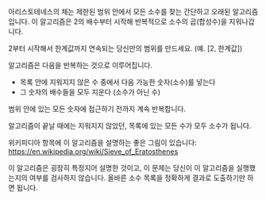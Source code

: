 아리스토테네스의 체는 제한된 범위 안에서 모든 소수를 찾는 간단하고 오래된 알고리즘입니다. 이 알고리즘은 2의 배수부터 시작해 반복적으로 소수의 곱(합성수)을 지워나갑니다.

2부터 시작해서 한계값까지 연속되는 당신만의 범위를 만드세요. (예. [2, 한계값])

알고리즘은 다음을 반복하는 것으로 이루어집니다.

- 목록 안에 지워지지 않은 수 중에서 다음 가능한 숫자(소수)를 넣는다
- 그 숫자의 배수들을 모두 지운다 (소수가 아닌 수)

범위 안에 있는 모든 숫자에 접근하기 전까지 계속 반복합니다.

알고리즘이 끝날 때에는 지워지지 않았던, 목록에 있는 모든 수가 모두 소수가 됩니다.

위키피디아 항목에 이 알고리즘을 설명하는 좋은 그림이 있습니다:
https://en.wikipedia.org/wiki/Sieve_of_Eratosthenes

이 알고리즘은 굉장히 특정지어 설명한 것이고, 이 문제는 당신이 이 알고리즘을 실행했는지의 여부를 검사하지 않습니다. 올바른 소수 목록을 정확하게 결과로 도출하기만 하면 됩니다.
